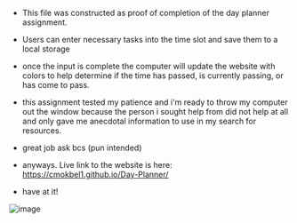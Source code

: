 - This file was constructed as proof of completion of the day planner assignment.
- Users can enter necessary tasks into the time slot and save them to a local storage
- once the input is complete the computer will update the website with colors to help determine if the time has passed, is currently passing, or has come to pass.
- this assignment tested my patience and i'm ready to throw my computer out the window because the person i sought help from did not help at all and only gave me anecdotal information to use in my search for resources.
- great job ask bcs (pun intended)

- anyways. Live link to the website is here: https://cmokbel1.github.io/Day-Planner/
- have at it!

![image](https://user-images.githubusercontent.com/68614831/142709809-8dced577-d6e7-4901-b283-d1ee955603aa.png)
